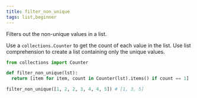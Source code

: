 ```yaml
---
title: filter_non_unique
tags: list,beginner
---
```


Filters out the non-unique values in a list.

Use a `collections.Counter` to get the count of each value in the list.
Use list comprehension to create a list containing only the unique values.

```py
from collections import Counter

def filter_non_unique(lst):
  return [item for item, count in Counter(lst).items() if count == 1]
```

```py
filter_non_unique([1, 2, 2, 3, 4, 4, 5]) # [1, 3, 5]
```
